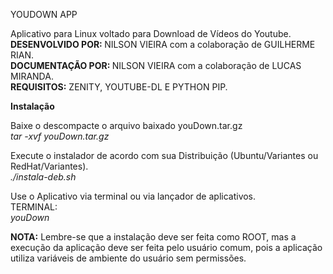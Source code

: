 YOUDOWN APP                      

Aplicativo para Linux voltado para Download de Vídeos do Youtube.<br/>
<b>DESENVOLVIDO POR: </b> NILSON VIEIRA com a colaboração de GUILHERME RIAN.<br/>
<b>DOCUMENTAÇÃO POR: </b> NILSON VIEIRA com a colaboração de LUCAS MIRANDA.<br/>
<b>REQUISITOS:</b> ZENITY, YOUTUBE-DL E PYTHON PIP.<br/>

<b>Instalação</b>

Baixe o descompacte o arquivo baixado youDown.tar.gz<br/>
<i>tar -xvf youDown.tar.gz</i>

Execute o instalador de acordo com sua Distribuição (Ubuntu/Variantes ou RedHat/Variantes).<br/>
<i>./instala-deb.sh</i>

Use o Aplicativo via terminal ou via lançador de aplicativos.<br/>
TERMINAL:<br/>
<i>youDown</i>

<b>NOTA:</b> Lembre-se que a instalação deve ser feita como ROOT, mas a execução da aplicação deve ser feita pelo usuário comum, pois a aplicação utiliza variáveis de ambiente do usuário sem permissões.

